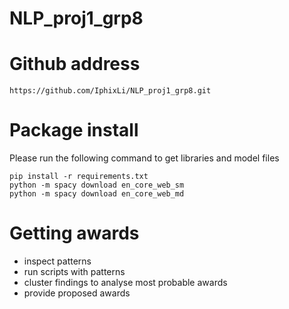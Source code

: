 # NLP_proj1_grp8

# Github address
```
https://github.com/IphixLi/NLP_proj1_grp8.git
```

# Package install

Please run the following command to get libraries and model files
```
pip install -r requirements.txt
python -m spacy download en_core_web_sm
python -m spacy download en_core_web_md
```

# Getting awards

- inspect patterns
- run scripts with patterns
- cluster findings to analyse most probable awards
- provide proposed awards